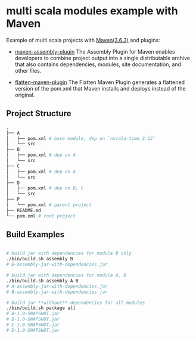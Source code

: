 # multi scala modules example with Maven

Example of multi scala projects with [Maven(3.6.3)](https://maven.apache.org/) and plugins:

- [maven-assembly-plugin](http://maven.apache.org/plugins/maven-assembly-plugin/)
    The Assembly Plugin for Maven enables developers to combine project output into a single distributable archive that also contains dependencies, modules, site documentation, and other files.

- [flatten-maven-plugin](https://www.mojohaus.org/flatten-maven-plugin/)
    The Flatten Maven Plugin generates a flattened version of the pom.xml that Maven installs and deploys instead of the original.

## Project Structure
```bash
.
├── A
│   ├── pom.xml # base module, dep on `nscala-time_2.12`
│   └── src
├── B
│   ├── pom.xml # dep on A
│   └── src
├── C
│   ├── pom.xml # dep on A
│   └── src
├── D
│   ├── pom.xml # dep on B, C
│   └── src
├── P
│   └── pom.xml # parent project
├── README.md
└── pom.xml # root project
```

## Build Examples
```bash

# build jar with dependencies for module B only
./bin/build.sh assembly B
# B-assembly-jar-with-dependencies.jar

# build jar with dependencies for module A, B
./bin/build.sh assembly A B
# A-assembly-jar-with-dependencies.jar
# B-assembly-jar-with-dependencies.jar

# build jar **without** dependencies for all modules
./bin/build.sh package all
# A-1.0-SNAPSHOT.jar
# B-1.0-SNAPSHOT.jar
# C-1.0-SNAPSHOT.jar
# D-1.0-SNAPSHOT.jar
```
